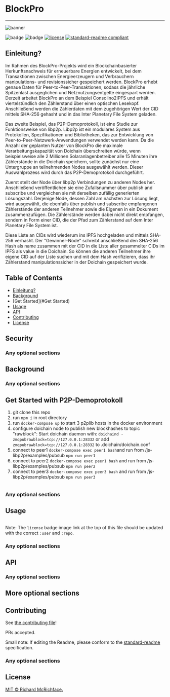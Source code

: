 # BlockPro
---

![banner]()

![badge]()
![badge]()
[![license](https://img.shields.io/github/license/:user/:repo.svg)](LICENSE)
[![standard-readme compliant](https://img.shields.io/badge/readme%20style-standard-brightgreen.svg?style=flat-square)](https://github.com/RichardLitt/standard-readme)

Einleitung?
---
Im Rahmen des BlockPro-Projekts wird ein Blockchainbasierter Herkunftsnachweis für erneuerbare Energien entwickelt, bei dem Transaktionen zwischen Energieerzeugern und Verbrauchern manipulations- und revisionssicher gespeichert werden. BlockPro erhebt genaue Daten für Peer-to-Peer-Transaktionen, sodass die jährliche Spitzenlast ausgeglichen und Netznutzungsentgelte eingespart werden. Derzeit arbeitet BlockPro an dem Beispiel Consolino2IPFS und erhält viertelstündlich den Zählerstand über einen optischen Lesekopf. Anschließend werden die Zählerdaten mit dem zugehörigen Wert der CID mittels SHA-256 gehasht und in das Inter Planetary File System geladen.

Das zweite Beispiel, das P2P-Demoprotokoll, ist eine Studie zur Funktionsweise von libp2p. Libp2p ist ein modulares System aus Protokollen, Spezifikationen und Bibliotheken, das zur Entwicklung von Peer-to-Peer-Netzwerk-Anwendungen verwendet werden kann. Da die Anzahl der geplanten Nutzer von BlockPro die maximale Verarbeitungskapazität von Doichain überschreiten würde, wenn beispielsweise alle 2 Millionen Solaranlagenbetreiber alle 15 Minuten ihre Zählerstände in die Doichain speichern, sollte zunächst nur eine Untergruppe an teilnehmenden Nodes ausgewählt werden. Dieser Auswahlprozess wird durch das P2P-Demoprotokoll durchgeführt. 

Zuerst stellt der Node über libp2p Verbindungen zu anderen Nodes her. Anschließend veröffentlichen sie eine Zufallsnummer über publish and subscribe und vergleichen sie mit derselben zufällig generierten Lösungszahl. Derjenige Node, dessen Zahl am nächsten zur Lösung liegt, wird ausgewählt, die ebenfalls über publish und subscribe empfangenen Zählerstände der anderen Teilnehmer sowie die Eigenen in ein Dokument zusammenzufügen. Die Zählerstände werden dabei nicht direkt empfangen, sondern in Form einer CID, die der Pfad zum Zählerstand auf dem Inter Planetary File System ist. 

Diese Liste an CIDs wird wiederum ins IPFS hochgeladen und mittels SHA-256 verhasht. Der "Gewinner-Node" schreibt anschließend den SHA-256 Hash als name zusammen mit der CID in die Liste aller gesammelter CIDs im IPFS als value in die Doichain. So können die anderen Teilnehmer ihre eigene CID auf der Liste suchen und mit dem Hash verifizieren, dass ihr Zählerstand manipulationssicher in der Doichain gespeichert wurde.


## Table of Contents

- [Einleitung?](#Einleitung)
- [Background](#background)
- [Get Started](#Get Started)
- [Usage](#usage)
- [API](#api)
- [Contributing](#contributing)
- [License](#license)

## Security

### Any optional sections

## Background

### Any optional sections

## Get Started with P2P-Demoprotokoll

1. git clone this repo 
2. run ```npm i``` in root directory
3. run ```docker-compose up``` to start 3 p2plib hosts in the docker environment
4. configure doichain node to publish new blockhashes to topic "rawblock": Start doichain daemon with: ```doichaind -zmqpubrawblock=tcp://127.0.0.1:28332```
or add ```zmqpubrawblock=tcp://127.0.0.1:28332``` to .doichain/doichain.conf
5. connect to peer1 ```docker-compose exec peer1 bash```and run from /js-libp2p/examples/pubsub ```npm run peer1```
6. connect to peer2 ```docker-compose exec peer1 bash``` and run from /js-libp2p/examples/pubsub ```npm run peer2```
7. connect to peer3 ```docker-compose exec peer3 bash``` and run from /js-libp2p/examples/pubsub ```npm run peer3```


```
```

### Any optional sections

## Usage

```
```

Note: The `license` badge image link at the top of this file should be updated with the correct `:user` and `:repo`.

### Any optional sections

## API

### Any optional sections

## More optional sections

## Contributing

See [the contributing file](CONTRIBUTING.md)!

PRs accepted.

Small note: If editing the Readme, please conform to the [standard-readme](https://github.com/RichardLitt/standard-readme) specification.

### Any optional sections

## License

[MIT © Richard McRichface.](../LICENSE)
